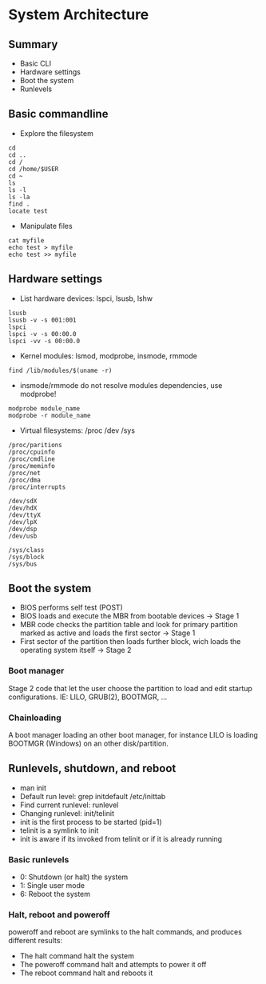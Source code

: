 System Architecture
===================

Summary
-------

- Basic CLI
- Hardware settings
- Boot the system
- Runlevels

Basic commandline
-----------------

- Explore the filesystem
<pre><code>cd
cd ..
cd /
cd /home/$USER
cd ~
ls
ls -l
ls -la
find .
locate test</code></pre>
- Manipulate files
<pre><code>cat myfile
echo test > myfile
echo test >> myfile</pre></code>

Hardware settings
-----------------

- List hardware devices: lspci, lsusb, lshw
<pre><code>lsusb
lsusb -v -s 001:001
lspci
lspci -v -s 00:00.0
lspci -vv -s 00:00.0
</code></pre>
- Kernel modules: lsmod, modprobe, insmode, rmmode
<pre><code>find /lib/modules/$(uname -r)</code></pre>
 - insmode/rmmode do not resolve modules dependencies, use modprobe!
<pre><code>modprobe module_name
modprobe -r module_name</code></pre>
- Virtual filesystems: /proc /dev /sys
<pre><code>/proc/paritions
/proc/cpuinfo
/proc/cmdline
/proc/meminfo
/proc/net
/proc/dma
/proc/interrupts</code></pre>
<pre><code>/dev/sdX
/dev/hdX
/dev/ttyX
/dev/lpX
/dev/dsp
/dev/usb</code></pre>
<pre><code>/sys/class
/sys/block
/sys/bus</code></pre>


Boot the system
---------------

- BIOS performs self test (POST)
- BIOS loads  and execute the MBR from bootable devices -> Stage 1
- MBR code checks the partition table and look for primary
  partition marked as active and loads the first sector -> Stage 1
- First sector of the partition then loads further block,
  wich loads the operating system itself -> Stage 2

### Boot manager

Stage 2 code that let the user choose the partition to load and edit
startup configurations.
IE: LILO, GRUB(2), BOOTMGR, ...

### Chainloading

A boot manager loading an other boot manager, for instance LILO
is loading BOOTMGR (Windows) on an other disk/partition.

Runlevels, shutdown, and reboot
-------------------------------

- man init
- Default run level: grep initdefault /etc/inittab
- Find current runlevel: runlevel
- Changing runlevel: init/telinit
 - init is the first process to be started (pid=1)
 - telinit is a symlink to init
 - init is aware if its invoked from telinit or if it is already running

### Basic runlevels

- 0: Shutdown (or halt) the system
- 1: Single user mode
- 6: Reboot the system

### Halt, reboot and poweroff

poweroff and reboot are symlinks to the halt commands, and produces different results:

- The halt command halt the system
- The poweroff command halt and attempts to power it off
- The reboot command halt and reboots it
